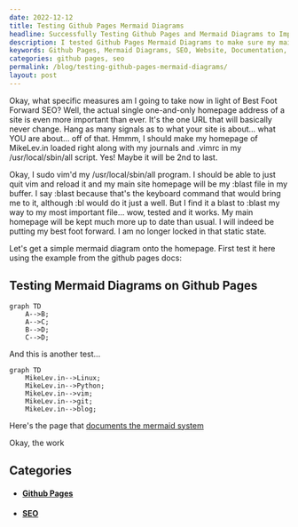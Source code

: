 ```yaml
---
date: 2022-12-12
title: Testing Github Pages Mermaid Diagrams
headline: Successfully Testing Github Pages and Mermaid Diagrams to Improve My Website
description: I tested Github Pages Mermaid Diagrams to make sure my main homepage is up to date and optimized for SEO. My tests were successful, so I'm now able to add a mermaid diagram to my homepage. Plus, I found a page that documents the mermaid system. Read my blog post to find out how I used Github Pages and Mermaid Diagrams to improve my website.
keywords: Github Pages, Mermaid Diagrams, SEO, Website, Documentation, Improvement
categories: github pages, seo
permalink: /blog/testing-github-pages-mermaid-diagrams/
layout: post
---
```



Okay, what specific measures am I going to take now in light of Best Foot
Forward SEO? Well, the actual single one-and-only homepage address of a site is
even more important than ever. It's the one URL that will basically never
change. Hang as many signals as to what your site is about... what YOU are
about... off of that. Hmmm, I should make my homepage of MikeLev.in loaded
right along with my journals and .vimrc in my /usr/local/sbin/all script. Yes!
Maybe it will be 2nd to last.

Okay, I sudo vim'd my /usr/local/sbin/all program. I should be able to just
quit vim and reload it and my main site homepage will be my :blast file in my
buffer. I say :blast because that's the keyboard command that would bring me to
it, although :bl would do it just a well. But I find it a blast to :blast my
way to my most important file... wow, tested and it works. My main homepage
will be kept much more up to date than usual. I will indeed be putting my best
foot forward. I am no longer locked in that static state.

Let's get a simple mermaid diagram onto the homepage. First test it here using
the example from the github pages docs:

## Testing Mermaid Diagrams on Github Pages

```mermaid
graph TD
    A-->B;
    A-->C;
    B-->D;
    C-->D;
```

And this is another test...

```mermaid
graph TD
    MikeLev.in-->Linux;
    MikeLev.in-->Python;
    MikeLev.in-->vim;
    MikeLev.in-->git;
    MikeLev.in-->blog;
```

Here's the page that [documents the mermaid system](https://mermaid-js.github.io/)

Okay, the work



## Categories

<ul>
<li><h4><a href='/github-pages/'>Github Pages</a></h4></li>
<li><h4><a href='/seo/'>SEO</a></h4></li></ul>